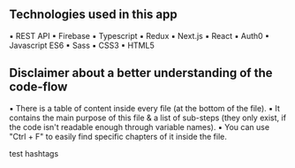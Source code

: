 ## Technologies used in this app

▪ REST API
▪ Firebase
▪ Typescript
▪ Redux
▪ Next.js
▪ React
▪ Auth0
▪ Javascript ES6
▪ Sass
▪ CSS3
▪ HTML5

## Disclaimer about a better understanding of the code-flow

▪ There is a table of content inside every file (at the bottom of the file).
▪ It contains the main purpose of this file & a list of sub-steps (they only exist, if the code isn't readable enough through variable names).
▪ You can use "Ctrl + F" to easily find specific chapters of it inside the file.

test hashtags

